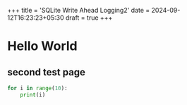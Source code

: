 +++
title = 'SQLite Write Ahead Logging2'
date = 2024-09-12T16:23:23+05:30
draft = true
+++
# Hello World
## second test page
```python
for i in range(10):
    print(i)
```
